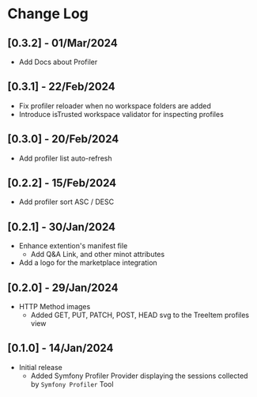 # Change Log

## [0.3.2] - 01/Mar/2024
- Add Docs about Profiler

## [0.3.1] - 22/Feb/2024
- Fix profiler reloader when no workspace folders are added
- Introduce isTrusted workspace validator for inspecting profiles

## [0.3.0] - 20/Feb/2024
- Add profiler list auto-refresh

## [0.2.2] - 15/Feb/2024
- Add profiler sort ASC / DESC

## [0.2.1] - 30/Jan/2024
- Enhance extention's manifest file
  - Add Q&A Link, and other minot attributes
- Add a logo for the marketplace integration

## [0.2.0] - 29/Jan/2024
- HTTP Method images
  - Added GET, PUT, PATCH, POST, HEAD svg to the TreeItem profiles view

## [0.1.0] - 14/Jan/2024

- Initial release
    - Added Symfony Profiler Provider displaying the sessions collected by `Symfony Profiler` Tool